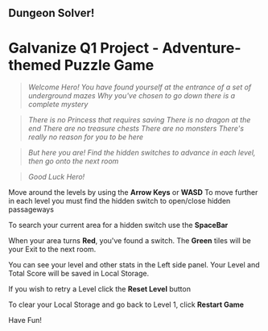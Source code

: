 ## Dungeon Solver!
# Galvanize Q1 Project - Adventure-themed Puzzle Game

>_Welcome Hero! You have found yourself at the entrance of a set of underground mazes_
>_Why you've chosen to go down there is a complete mystery_

>_There is no Princess that requires saving_
>_There is no dragon at the end_
>_There are no treasure chests_
>_There are no monsters_
>_There's really no reason for you to be here_

>_But here you are! Find the hidden switches to advance in each level, then go onto the next room_

>_Good Luck Hero!_


Move around the levels by using the **Arrow Keys** or **WASD**
To move further in each level you must find the hidden switch to open/close hidden passageways

To search your current area for a hidden switch use the **SpaceBar**

When your area turns **Red**, you've found a switch. The **Green** tiles will be your Exit to the next room.

You can see your level and other stats in the Left side panel. Your Level and Total Score will be saved in Local Storage.

If you wish to retry a Level click the **Reset Level** button

To clear your Local Storage and go back to Level 1, click **Restart Game**


Have Fun!
